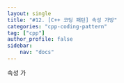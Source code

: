 ```yaml
---
layout: single
title: "#12. [C++ 코딩 패턴] 속성 가방"
categories: "cpp-coding-pattern"
tag: ["cpp"]
author_profile: false
sidebar: 
    nav: "docs"
---
```


속성 가
